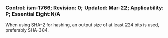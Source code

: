 ### Control: ism-1766; Revision: 0; Updated: Mar-22; Applicability: P; Essential Eight:N/A
<p>When using SHA-2 for hashing, an output size of at least 224 bits is used, preferably SHA-384.</p>